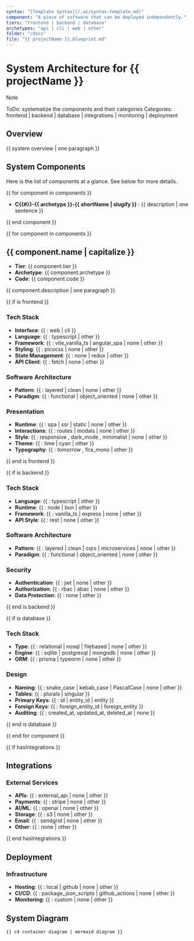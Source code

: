 ```yaml
---
syntax: "[Template Syntax](/.ai/syntax.template.md)"
component: "A piece of software that can be deployed independently."
tiers: "frontend | backend | database"
archetypes: "api | cli | web | other"
folder: "/docs"
file: "{{ projectName }}.blueprint.md"
---
```


# System Architecture for **{{ projectName }}**

<!--
This document describes the system architecture for the project.
It covers the technical stack, component interactions, and deployment considerations.
-->

> [!NOTE]
> ToDo: systematize the components and their categories
> Categories: frontend | backend | database | integrations | monitoring | deployment

## Overview

{{ system overview | one paragraph }}

## System Components

<!-- Each component should have a code composed of:
  - A number preceded by C
  - A dash
  - The component archetype from the list: web | cli | api | other
  - A dash
  - The component short name in slug format
  -->

Here is the list of components at a glance. See below for more details.

{{ for component in components }}

- **C{{#}}-{{ archetype }}-{{ shortName | slugify }}** : {{ description | one sentence }}

{{ end component }}

<!--
  For each component fill the details from the template below.

 -->

{{ for component in components }}

## {{ component.name | capitalize }}

- **Tier**: {{ component.tier }}
- **Archetype**: {{ component.archetype }}
- **Code**: {{ component.code }}

{{ component.description | one paragraph }}

{{ if is frontend }}

### Tech Stack

- **Interface**: {{ : web | cli }}
- **Language**: {{ : typescript | other }}
- **Framework**: {{ : vite_vanilla_ts | angular_spa | none | other }}
- **Styling**: {{ : picocss | none | other }}
- **State Management**: {{ : none | redux | other }}
- **API Client**: {{ : fetch | none | other }}

### Software Architecture

- **Pattern**: {{ : layered | clean | none | other }}
- **Paradigm**: {{ : functional | object_oriented | none | other }}

### Presentation

- **Runtime**: {{ : spa | ssr | static | none | other }}
- **Interactions**: {{ : routes | modals | none | other }}
- **Style**: {{ : responsive , dark_mode , minimalist | none | other }}
- **Theme**: {{ : lime | cyan | other }}
- **Typography**: {{ : tomorrow , fira_mono | other }}

{{ end is frontend }}

{{ if is backend }}

### Tech Stack

- **Language**: {{ : typescript | other }}
- **Runtime**: {{ : node | bun | other }}
- **Framework**: {{ : vanilla_ts | express | none | other }}
- **API Style**: {{ : rest | none | other }}

### Software Architecture

- **Pattern**: {{ : layered | clean | cqrs | microservices | none | other }}
- **Paradigm**: {{ : functional | object_oriented | none | other }}

### Security

- **Authentication**: {{ : jwt | none | other }}
- **Authorization**: {{ : rbac | abac | none | other }}
- **Data Protection**: {{ :  none | other }}

{{ end is backend }}

{{ if is database }}

### Tech Stack

- **Type**: {{ : relational | nosql | filebased | none | other }}
- **Engine**: {{ : sqlite | postgresql | mongodb | none | other }}
- **ORM**: {{ : prisma | typeorm | none | other }}

### Design

- **Naming**: {{ : snake_case | kebab_case | PascalCase | none | other }}
- **Tables**: {{ : plurals | singular }}
- **Primary Keys**: {{ : id | entity_id | entity }}
- **Foreign Keys**: {{ : foreign_entity_id | foreign_entity }}
- **Auditing**: {{ : created_at, updated_at, deleted_at | none }}

{{ end is database }}

{{ end for component }}

{{ if hasIntegrations }}

## Integrations

### External Services

- **APIs**: {{ : external_api | none | other }}
- **Payments**: {{ : stripe | none | other }}
- **AI/ML**: {{ : openai | none | other }}
- **Storage**: {{ : s3 | none | other }}
- **Email**: {{ : sendgrid | none | other }}
- **Other**: {{ : none | other }}

{{ end hasIntegrations }}

## Deployment

### Infrastructure

- **Hosting**: {{ : local | github | none | other }}
- **CI/CD**: {{ : package_json_scripts | github_actions | none | other }}
- **Monitoring**: {{ : custom | none | other }}

## System Diagram

<!--
 - The diagram should be a C4 container diagram.
 - Show internal and external components.
-->

```mermaid
{{ c4 container diagram | mermaid diagram }}
```
